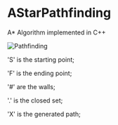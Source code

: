 # AStarPathfinding
A* Algorithm implemented in C++

![Pathfinding](https://preview.ibb.co/kQmHxx/Screenshot_2018_03_19_12_18_50.png)

'S' is the starting point;

'F' is the ending point;

'#' are the walls;

'.' is the closed set;

'X' is the generated path;
